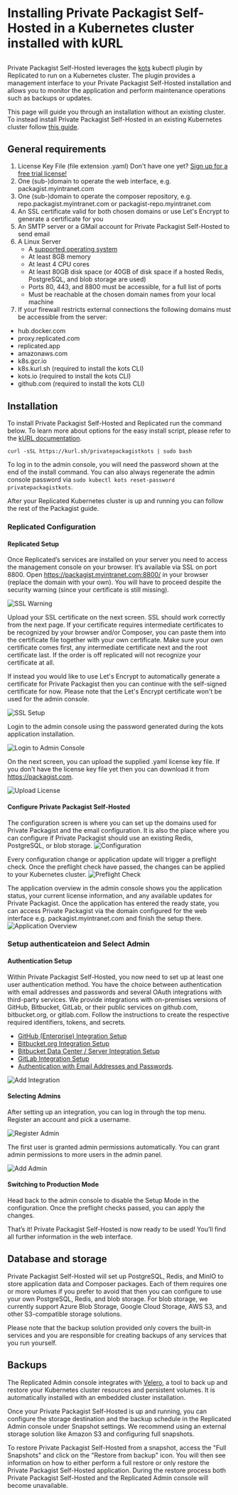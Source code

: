 # Installing Private Packagist Self-Hosted in a Kubernetes cluster installed with kURL
##

Private Packagist Self-Hosted leverages the [kots](https://docs.replicated.com/reference/kots-cli-getting-started)
kubectl plugin by Replicated to run on a Kubernetes cluster. The plugin provides a management interface to your
Private Packagist Self-Hosted installation and allows you to monitor the application and perform maintenance operations
such as backups or updates.

This page will guide you through an installation without an existing cluster. To instead install Private Packagist Self-Hosted
in an existing Kubernetes cluster follow [this guide](./kubernetes-existing.md).

## General requirements

1. License Key File (file extension .yaml) Don't have one yet? [Sign up for a free trial license!](https://packagist.com/self-hosted)
1. One (sub-)domain to operate the web interface, e.g. packagist.myintranet.com
1. One (sub-)domain to operate the composer repository, e.g. repo.packagist.myintranet.com or packagist-repo.myintranet.com
1. An SSL certificate valid for both chosen domains or use Let's Encrypt to generate a certificate for you
1. An SMTP server or a GMail account for Private Packagist Self-Hosted to send email
1. A Linux Server
    * A [supported operating system](https://kurl.sh/docs/install-with-kurl/system-requirements#supported-operating-systems)
    * At least 8GB memory
    * At least 4 CPU cores
    * At least 80GB disk space (or 40GB of disk space if a hosted Redis, PostgreSQL, and blob storage are used)
    * Ports 80, 443, and 8800 must be accessible, for a full list of ports
    * Must be reachable at the chosen domain names from your local machine
1. If your firewall restricts external connections the following domains must be accessible from the server:
  * hub.docker.com
  * proxy.replicated.com
  * replicated.app
  * amazonaws.com
  * k8s.gcr.io
  * k8s.kurl.sh (required to install the kots CLI)
  * kots.io (required to install the kots CLI)
  * github.com (required to install the kots CLI)
<!-- See https://docs.replicated.com/enterprise/installing-general-requirements and https://kurl.sh/docs/install-with-kurl/system-requirements -->

## Installation

To install Private Packagist Self-Hosted and Replicated run the command below.
To learn more about options for the easy install script, please refer to the [kURL documentation](https://kurl.sh/docs/install-with-kurl/advanced-options).
```
curl -sSL https://kurl.sh/privatepackagistkots | sudo bash
```

To log in to the admin console, you will need the password shown at the end of the install command. You can also always
regenerate the admin console password via `sudo kubectl kots reset-password privatepackagistkots`.

After your Replicated Kubernetes cluster is up and running you can follow the rest of the Packagist guide.

### Replicated Configuration
#### Replicated Setup
Once Replicated’s services are installed on your server you need to access the management console on your browser.
It’s available via SSL on port 8800. Open https://packagist.myintranet.com:8800/ in your browser (replace the domain with your own).
You will have to proceed despite the security warning (since your certificate is still missing).

![SSL Warning](/Resources/public/img/docs/self-hosted-kubernetes/console-tls-warning.png)

Upload your SSL certificate on the next screen. SSL should work correctly from the next page.
If your certificate requires intermediate certificates to be recognized by your browser and/or Composer,
you can paste them into the certificate file together with your own certificate.
Make sure your own certificate comes first, any intermediate certificate next and the root certificate last.
If the order is off replicated will not recognize your certificate at all.

If instead you would like to use Let's Encrypt to automatically generate a certificate for Private Packagist then you can
continue with the self-signed certificate for now. Please note that the Let's Encrypt certificate won't be used for the
admin console.

![SSL Setup](/Resources/public/img/docs/self-hosted-kubernetes/console-tls-configuration.png)

Login to the admin console using the password generated during the kots application installation.

![Login to Admin Console](/Resources/public/img/docs/self-hosted-kubernetes/console-login.png)

On the next screen, you can upload the supplied .yaml license key file. If you don't have the license key file yet then
you can download it from https://packagist.com.

![Upload License](/Resources/public/img/docs/self-hosted-kubernetes/console-license.png)

#### Configure Private Packagist Self-Hosted
The configuration screen is where you can set up the domains used for Private Packagist and the email configuration. It
is also the place where you can configure if Private Packagist should use an existing Redis, PostgreSQL, or blob storage.
![Configuration](/Resources/public/img/docs/self-hosted-kubernetes/console-configure-application.png)

Every configuration change or application update will trigger a preflight check. Once the preflight check have passed,
the changes can be applied to your Kubernetes cluster.
![Preflight Check](/Resources/public/img/docs/self-hosted-kubernetes/console-preflight-check.png)

The application overview in the admin console shows you the application status, your current license information, and any
available updates for Private Packagist. Once the application has entered the ready state, you can access Private Packagist
via the domain configured for the web interface e.g. packagist.myintranet.com and finish the setup there.
![Application Overview](/Resources/public/img/docs/self-hosted-kubernetes/console-application-overview.png)

### Setup authenticateion and Select Admin

#### Authentication Setup
Within Private Packagist Self-Hosted, you now need to set up at least one user authentication method.
You have the choice between authentication with email addresses and passwords and several OAuth integrations with third-party services.
We provide integrations with on-premises versions of GitHub, Bitbucket, GitLab, or their public services on github.com, bitbucket.org,
or gitlab.com. Follow the instructions to create the respective required identifiers, tokens, and secrets.

* [GitHub (Enterprise) Integration Setup](./github-integration-setup.md)
* [Bitbucket.org Integration Setup](./bitbucket-integration-setup.md)
* [Bitbucket Data Center / Server Integration Setup](./bitbucket-server-integration-setup.md)
* [GitLab Integration Setup](./gitlab-integration-setup.md)
* [Authentication with Email Addresses and Passwords](./authentication-email-addresses-passwords-setup.md).


![Add Integration](/Resources/public/img/docs/self-hosted/08-integration.png)

#### Selecting Admins
After setting up an integration, you can log in through the top menu. Register an account and pick a username.

![Register Admin](/Resources/public/img/docs/self-hosted/09-register-admin.png)

The first user is granted admin permissions automatically. You can grant admin permissions to more users in the admin panel.

![Add Admin](/Resources/public/img/docs/self-hosted/10-add-admin.png)

#### Switching to Production Mode
Head back to the admin console to disable the Setup Mode in the configuration. Once the preflight checks passed, you can
apply the changes.

That’s it! Private Packagist Self-Hosted is now ready to be used! You’ll find all further information in the web interface.

## Database and storage

Private Packagist Self-Hosted will set up PostgreSQL, Redis, and MinIO to store application data and Composer packages.
Each of them requires one or more volumes if you prefer to avoid that then you can configure to use your own PostgreSQL,
Redis, and blob storage. For blob storage, we currently support Azure Blob Storage, Google Cloud Storage, AWS S3, and
other S3-compatible storage solutions.

Please note that the backup solution provided only covers the built-in services and you are responsible for creating backups
of any services that you run yourself.

## Backups

The Replicated Admin console integrates with [Velero](https://velero.io/), a tool to back up and restore your Kubernetes
cluster resources and persistent volumes. It is automatically installed with an embedded cluster installation.

Once your Private Packagist Self-Hosted is up and running, you can configure the storage destination and the backup
schedule in the Replicated Admin console under Snapshot settings. We recommend using an external storage solution like
Amazon S3 and configuring full snapshots.

To restore Private Packagist Self-Hosted from a snapshot, access the "Full Snapshots" and click on the "Restore from backup"
icon. You will then see information on how to either perform a full restore or only restore the Private Packagist Self-Hosted
application. During the restore process both Private Packagist Self-Hosted and the Replicated Admin console will become
unavailable.
